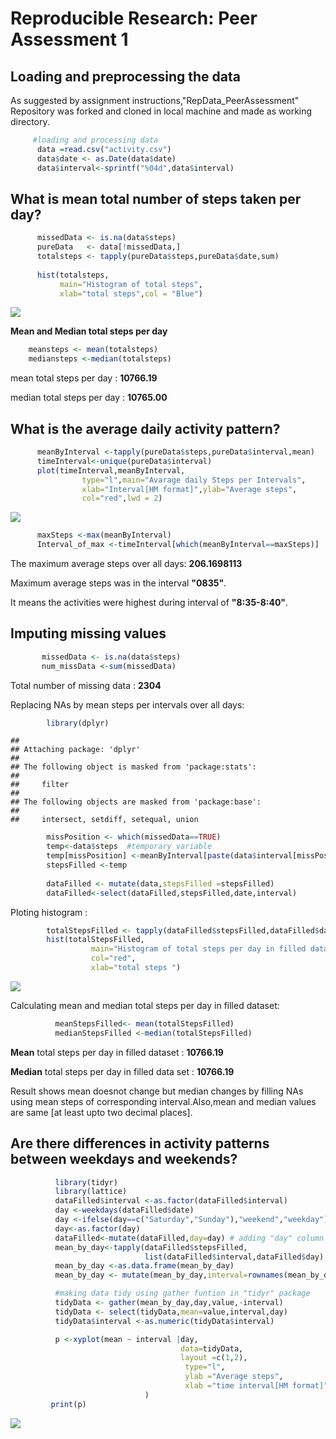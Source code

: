 # Reproducible Research: Peer Assessment 1



## Loading and preprocessing the data
As suggested by assignment instructions,"RepData_PeerAssessment" Repository was forked and cloned in local machine and made as working directory.


```r
     #loading and processing data 
      data =read.csv("activity.csv")
      data$date <- as.Date(data$date)
      data$interval<-sprintf("%04d",data$interval)
```


## What is mean total number of steps taken per day?


```r
      missedData <- is.na(data$steps)
      pureData   <- data[!missedData,]
      totalsteps <- tapply(pureData$steps,pureData$date,sum)
      
      hist(totalsteps,
           main="Histogram of total steps",
           xlab="total steps",col = "Blue")
```

![](PA1_template_files/figure-html/unnamed-chunk-2-1.png) 

 **Mean and Median total steps per day**

```r
    meansteps <- mean(totalsteps)
    mediansteps <-median(totalsteps)
```

mean total steps per day : **10766.19** 

median total steps per day : **10765.00**


## What is the average daily activity pattern?


```r
      meanByInterval <-tapply(pureData$steps,pureData$interval,mean)
      timeInterval<-unique(pureData$interval)                                        
      plot(timeInterval,meanByInterval,
                type="l",main="Avarage daily Steps per Intervals",
                xlab="Interval[HM format]",ylab="Average steps",
                col="red",lwd = 2)
```

![](PA1_template_files/figure-html/unnamed-chunk-4-1.png) 

```r
      maxSteps <-max(meanByInterval)
      Interval_of_max <-timeInterval[which(meanByInterval==maxSteps)]
```

The maximum average steps over all days: **206.1698113** 

Maximum average steps was in the interval **"0835"**.

It means the activities  were highest during interval of **"8:35-8:40"**.



## Imputing missing values


```r
       missedData <- is.na(data$steps)
       num_missData <-sum(missedData)
```

Total number of missing data : **2304** 

Replacing NAs by mean steps per intervals over all days:


```r
        library(dplyr)
```

```
## 
## Attaching package: 'dplyr'
## 
## The following object is masked from 'package:stats':
## 
##     filter
## 
## The following objects are masked from 'package:base':
## 
##     intersect, setdiff, setequal, union
```

```r
        missPosition <- which(missedData==TRUE)
        temp<-data$steps  #temporary variable
        temp[missPosition] <-meanByInterval[paste(data$interval[missPosition], "", sep = "")]
        stepsFilled <-temp
        
        dataFilled <- mutate(data,stepsFilled =stepsFilled)
        dataFilled<-select(dataFilled,stepsFilled,date,interval)
```

Ploting histogram :

```r
        totalStepsFilled <- tapply(dataFilled$stepsFilled,dataFilled$date,sum)
        hist(totalStepsFilled,
                  main="Histogram of total steps per day in filled dataset",
                  col="red",
                  xlab="total steps ")
```

![](PA1_template_files/figure-html/unnamed-chunk-7-1.png) 

Calculating mean and median total steps per day in filled dataset:


```r
          meanStepsFilled<- mean(totalStepsFilled)
          medianStepsFilled <-median(totalStepsFilled)
```

**Mean** total steps per day in filled dataset : **10766.19**

**Median** total steps per day in filled data set : **10766.19**

Result shows  mean doesnot change but median changes by filling NAs using mean steps of corresponding interval.Also,mean and median values are same [at least upto two decimal places].


## Are there differences in activity patterns between weekdays and weekends?


```r
          library(tidyr)
          library(lattice)
          dataFilled$interval <-as.factor(dataFilled$interval)
          day <-weekdays(dataFilled$date)
          day <-ifelse(day==c("Saturday","Sunday"),"weekend","weekday")
          day<-as.factor(day)
          dataFilled<-mutate(dataFilled,day=day) # adding "day" column in dataFilled
          mean_by_day<-tapply(dataFilled$stepsFilled,
                              list(dataFilled$interval,dataFilled$day),mean)
          mean_by_day <-as.data.frame(mean_by_day) 
          mean_by_day <- mutate(mean_by_day,interval=rownames(mean_by_day))

          #making data tidy using gather funtion in "tidyr" package 
          tidyData <- gather(mean_by_day,day,value,-interval)
          tidyData <- select(tidyData,mean=value,interval,day)
          tidyData$interval <-as.numeric(tidyData$interval)

          p <-xyplot(mean ~ interval |day,
                                      data=tidyData,
                                      layout =c(1,2),
                                       type="l",
                                       ylab ="Average steps",
                                       xlab ="time interval[HM format]"
                              )
         print(p)
```

![](PA1_template_files/figure-html/unnamed-chunk-9-1.png) 




